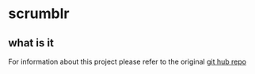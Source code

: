 scrumblr
========

what is it
----------
For information about this project please refer to the original [git hub repo](http://github.com/aliasaria/scrumblr) 
